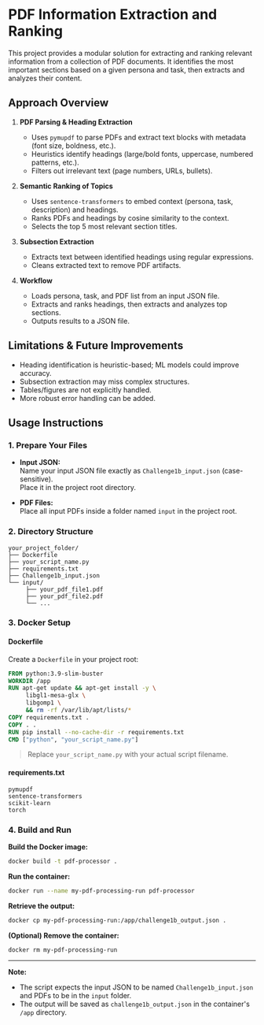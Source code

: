 # PDF Information Extraction and Ranking

This project provides a modular solution for extracting and ranking relevant information from a collection of PDF documents. It identifies the most important sections based on a given persona and task, then extracts and analyzes their content.

## Approach Overview

1. **PDF Parsing & Heading Extraction**  
    - Uses `pymupdf` to parse PDFs and extract text blocks with metadata (font size, boldness, etc.).
    - Heuristics identify headings (large/bold fonts, uppercase, numbered patterns, etc.).
    - Filters out irrelevant text (page numbers, URLs, bullets).

2. **Semantic Ranking of Topics**  
    - Uses `sentence-transformers` to embed context (persona, task, description) and headings.
    - Ranks PDFs and headings by cosine similarity to the context.
    - Selects the top 5 most relevant section titles.

3. **Subsection Extraction**  
    - Extracts text between identified headings using regular expressions.
    - Cleans extracted text to remove PDF artifacts.

4. **Workflow**  
    - Loads persona, task, and PDF list from an input JSON file.
    - Extracts and ranks headings, then extracts and analyzes top sections.
    - Outputs results to a JSON file.

## Limitations & Future Improvements

- Heading identification is heuristic-based; ML models could improve accuracy.
- Subsection extraction may miss complex structures.
- Tables/figures are not explicitly handled.
- More robust error handling can be added.

## Usage Instructions

### 1. Prepare Your Files

- **Input JSON:**  
  Name your input JSON file exactly as `Challenge1b_input.json` (case-sensitive).  
  Place it in the project root directory.

- **PDF Files:**  
  Place all input PDFs inside a folder named `input` in the project root.

### 2. Directory Structure

```
your_project_folder/
├── Dockerfile
├── your_script_name.py
├── requirements.txt
├── Challenge1b_input.json
└── input/
     ├── your_pdf_file1.pdf
     ├── your_pdf_file2.pdf
     └── ...
```

### 3. Docker Setup

#### Dockerfile

Create a `Dockerfile` in your project root:

```dockerfile
FROM python:3.9-slim-buster
WORKDIR /app
RUN apt-get update && apt-get install -y \
     libgl1-mesa-glx \
     libgomp1 \
     && rm -rf /var/lib/apt/lists/*
COPY requirements.txt .
COPY . .
RUN pip install --no-cache-dir -r requirements.txt
CMD ["python", "your_script_name.py"]
```
> Replace `your_script_name.py` with your actual script filename.

#### requirements.txt

```
pymupdf
sentence-transformers
scikit-learn
torch
```

### 4. Build and Run

**Build the Docker image:**
```bash
docker build -t pdf-processor .
```

**Run the container:**
```bash
docker run --name my-pdf-processing-run pdf-processor
```

**Retrieve the output:**
```bash
docker cp my-pdf-processing-run:/app/challenge1b_output.json .
```

**(Optional) Remove the container:**
```bash
docker rm my-pdf-processing-run
```

---

**Note:**  
- The script expects the input JSON to be named `Challenge1b_input.json` and PDFs to be in the `input` folder.
- The output will be saved as `challenge1b_output.json` in the container's `/app` directory.

